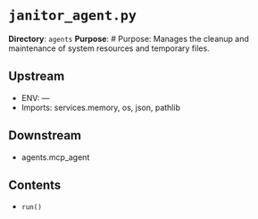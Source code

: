 # `janitor_agent.py`

**Directory**: `agents`
**Purpose**: # Purpose: Manages the cleanup and maintenance of system resources and temporary files.

## Upstream
- ENV: —
- Imports: services.memory, os, json, pathlib

## Downstream
- agents.mcp_agent

## Contents
- `run()`